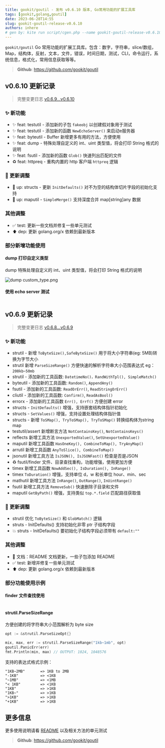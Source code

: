 ```yaml
---
title: gookit/goutil - 发布 v0.6.10 版本, Go常用功能的扩展工具库
tags: [gookit,golang,goutil]
date: 2023-06-28T14:55
slug: gookit-goutil-release-v0.6.10
authors: inhere
# gen by: kite run script/cgen.php --name gookit-goutil-release-v0.6.10 --tags gookit,golang,goutil
---
```



`gookit/goutil` Go 常用功能的扩展工具库。包含：数字，字符串，slice/数组，Map，结构体，反射，文本，文件，错误，时间日期，测试，CLI，命令运行，系统信息，格式化，常用信息获取等等。


<!--truncate-->

> **Github**: https://github.com/gookit/goutil


## v0.6.10 更新记录

> 完整变更日志 [v0.6.9...v0.6.10](https://github.com/gookit/goutil/compare/v0.6.9...v0.6.10)

### ✨ 新功能

- ✨ feat: testutil - 添加新的子包 `fakeobj` 以创建假对象用于测试
- ✨ feat: testutil - 添加新的函数 `NewEchoServer()` 来启动e服务器
- ✨ feat: byteutil - Buffer 新增更多有用的方法，方便使用
- ✨ feat: dump - 特殊处理自定义的 int、uint 类型值，将会打印 String 格式的说明
- ✨ feat: fsutil - 添加新的函数 `Glob()` 快速列出匹配的文件
- ♻️ feat: httpreq - 重构内置的 http 客户端 `httpreq` 逻辑

### 👔 更新调整

- 👔 up: structs - 更新 `InitDefaults()` 对不为空的结构体切片字段的初始化支持
- 👔 up: maputil - `SimpleMerge()` 支持深度合并 map[string]any 数据

### 其他调整

- ✅ test: 更新一些文档并修复一些单元测试
- ⬆️ dep: 更新 golang.org/x 依赖到最新版本


### 部分新增功能使用


#### dump 打印自定义类型

dump 特殊处理自定义的 int、uint 类型值，将会打印 String 格式的说明

![dump custom_type.png](https://raw.githubusercontent.com/gookit/goutil/v0.6.10/dump/_examples/custom_type.png)

#### 使用 echo server 测试

```go

```

## v0.6.9 更新记录

> 完整变更日志 [v0.6.8...v0.6.9](https://github.com/gookit/goutil/compare/v0.6.8...v0.6.9)

### ✨ 新功能

- strutil - 新增 `ToByteSize(),SafeByteSize()` 用于将大小字符串(eg: 5MB)转换为字节大小
- strutil 新增 `ParseSizeRange()` 方便快速的解析字符串大小范围表达式 eg：`200kb~50mb`
- strutil - 添加新的工具函数: `DatetimeNo()，RandWithTpl(), SimpleMatch()`
- byteutil - 添加新的工具函数: `Random()`, `AppendAny()`
- fsutil - 添加新的工具函数: `ReadOrErr()`, `ReadStringOrErr()`
- cliutil - 添加新的工具函数: `Confirm()`, `ReadAsBool()`
- errorx - 添加新的工具函数 `Err(), Errf()` 方便创建 error
- structs - `InitDefaults()` 增强，支持嵌套结构体指针初始化
- structs - `SetValues()` 增强，支持设置处理结构体指针值
- structs - 新增 `ToSMap(), TryToSMap(), TryToSMap()` 转换结构体为string map
- testutil/assert 新增断言方法 `NotContainsKey()`, `NotContainsKeys()`
- reflects 新增工具方法 `UnexportedValue()`, `SetUnexportedValue()`
- maputil 新增工具函数 `HasOneKey(), CombineToMap(), TryAnyMap()`
- arrutil 新增工具函数 `AnyToSlice(), CombineToMap()`
- jsonutil 新增工具方法 `IsJSON(), IsJSONFast()` 检查是否是JSON
- ♻️ fsutil/finder 文件、目录查找重构，功能增强，使用更加方便
- timex 新增工具函数 `NowAddSec(), IsDuration(), InRange()`
- timex `ToDuration()` 增强，支持单位 d，w 和长单位 hour、min、sec
- mathutil 新增工具方法 `InRange()`, `OutRange()`, `InUintRange()`
- fsutil 新增工具方法 `RemoveSub()` 快速删除子目录和文件
- maputil `GetByPath()` 增强，支持类似 `top.*.field` 匹配路径获取值

### 👔 更新调整

- strutil 优化 `ToByteSize()` 和 `GlobMatch()` 逻辑
- struts - InitDefaults() 支持初始化非零 ptr 子结构字段
- 💥 struts - InitDefaults() 要初始化子结构字段必须带有 `default:""`

### 其他调整

- 📝 文档：README 文档更新，一些子包添加 README
- ✅ test: 新增并修复一些单元测试
- ⬆️ dep: 更新 golang.org/x 依赖到最新版本

### 部分功能使用示例

#### finder 文件查找使用

```go

```

#### strutil.ParseSizeRange

方便创建的将字符串大小范围解析为 byte size

```go
opt := &strutil.ParseSizeOpt{}

mix, max, err := strutil.ParseSizeRange("1kb~1mb", opt)
goutil.PanicErr(err)
fmt.Println(min, max) // OUTPUT: 1024, 1048576
```

支持的表达式格式示例：

```text
"1KB~2MB"       => 1KB to 2MB
"-1KB"          => <1KB
"~1MB"          => <1MB
"< 1KB"         => <1KB
"1KB"           => >1KB
"1KB~"          => >1KB
">1KB"          => >1KB
"+1KB"          => >1KB
```

## 更多信息

更多使用说明请看 [README](https://github.com/gookit/slog/blob/master/README.zh-CN.md) 以及相关方法的单元测试

> **Github**: https://github.com/gookit/goutil

